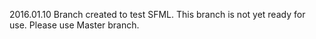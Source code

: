 
2016.01.10 Branch created to test SFML.  This branch is not yet ready for use.
Please use Master branch.
